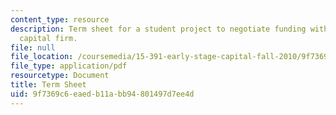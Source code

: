 ```yaml
---
content_type: resource
description: Term sheet for a student project to negotiate funding with a venture
  capital firm.
file: null
file_location: /coursemedia/15-391-early-stage-capital-fall-2010/9f7369c6eaedb11abb94801497d7ee4d_MIT15_391F10_term_sheet.pdf
file_type: application/pdf
resourcetype: Document
title: Term Sheet
uid: 9f7369c6-eaed-b11a-bb94-801497d7ee4d
---
```


